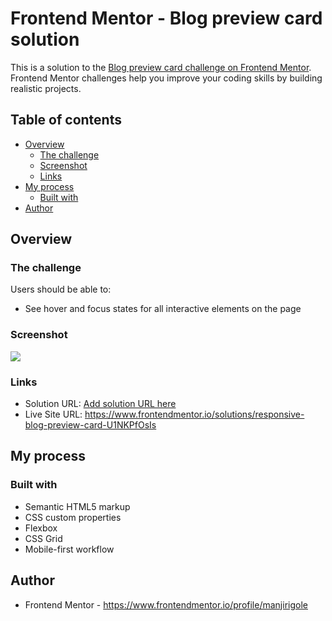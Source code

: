 # Frontend Mentor - Blog preview card solution

This is a solution to the [Blog preview card challenge on Frontend Mentor](https://www.frontendmentor.io/challenges/blog-preview-card-ckPaj01IcS). Frontend Mentor challenges help you improve your coding skills by building realistic projects. 

## Table of contents

- [Overview](#overview)
  - [The challenge](#the-challenge)
  - [Screenshot](#screenshot)
  - [Links](#links)
- [My process](#my-process)
  - [Built with](#built-with)
- [Author](#author)

## Overview

### The challenge

Users should be able to:

- See hover and focus states for all interactive elements on the page

### Screenshot

![](![image](https://github.com/user-attachments/assets/04b6bb2c-0aa0-4da3-ae4d-1f35304d7f04))

### Links

- Solution URL: [Add solution URL here](https://your-solution-url.com)
- Live Site URL: https://www.frontendmentor.io/solutions/responsive-blog-preview-card-U1NKPfOsIs

## My process

### Built with

- Semantic HTML5 markup
- CSS custom properties
- Flexbox
- CSS Grid
- Mobile-first workflow

## Author
- Frontend Mentor - https://www.frontendmentor.io/profile/manjirigole

